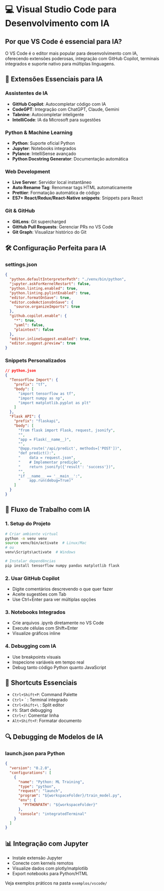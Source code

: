 # 💻 Visual Studio Code para Desenvolvimento com IA

## Por que VS Code é essencial para IA?
O VS Code é o editor mais popular para desenvolvimento com IA, oferecendo extensões poderosas, integração com GitHub Copilot, terminais integrados e suporte nativo para múltiplas linguagens.

## 🔧 Extensões Essenciais para IA

### Assistentes de IA
- **GitHub Copilot**: Autocompletar código com IA
- **CodeGPT**: Integração com ChatGPT, Claude, Gemini
- **Tabnine**: Autocompletar inteligente
- **IntelliCode**: IA da Microsoft para sugestões

### Python & Machine Learning
- **Python**: Suporte oficial Python
- **Jupyter**: Notebooks integrados
- **Pylance**: IntelliSense avançado
- **Python Docstring Generator**: Documentação automática

### Web Development
- **Live Server**: Servidor local instantâneo
- **Auto Rename Tag**: Renomear tags HTML automaticamente
- **Prettier**: Formatação automática de código
- **ES7+ React/Redux/React-Native snippets**: Snippets para React

### Git & GitHub
- **GitLens**: Git supercharged
- **GitHub Pull Requests**: Gerenciar PRs no VS Code
- **Git Graph**: Visualizar histórico do Git

## 🛠️ Configuração Perfeita para IA

### settings.json
```json
{
  "python.defaultInterpreterPath": "./venv/bin/python",
  "jupyter.askForKernelRestart": false,
  "python.linting.enabled": true,
  "python.linting.pylintEnabled": true,
  "editor.formatOnSave": true,
  "editor.codeActionsOnSave": {
    "source.organizeImports": true
  },
  "github.copilot.enable": {
    "*": true,
    "yaml": false,
    "plaintext": false
  },
  "editor.inlineSuggest.enabled": true,
  "editor.suggest.preview": true
}
```

### Snippets Personalizados
```json
// python.json
{
  "TensorFlow Import": {
    "prefix": "tf",
    "body": [
      "import tensorflow as tf",
      "import numpy as np",
      "import matplotlib.pyplot as plt"
    ]
  },
  "Flask API": {
    "prefix": "flaskapi",
    "body": [
      "from flask import Flask, request, jsonify",
      "",
      "app = Flask(__name__)",
      "",
      "@app.route('/api/predict', methods=['POST'])",
      "def predict():",
      "    data = request.json",
      "    # Implementar predição",
      "    return jsonify({'result': 'success'})",
      "",
      "if __name__ == '__main__':",
      "    app.run(debug=True)"
    ]
  }
}
```

## 🚀 Fluxo de Trabalho com IA

### 1. Setup do Projeto
```bash
# Criar ambiente virtual
python -m venv venv
source venv/bin/activate  # Linux/Mac
# ou
venv\Scripts\activate  # Windows

# Instalar dependências
pip install tensorflow numpy pandas matplotlib flask
```

### 2. Usar GitHub Copilot
- Digite comentários descrevendo o que quer fazer
- Aceite sugestões com Tab
- Use Ctrl+Enter para ver múltiplas opções

### 3. Notebooks Integrados
- Crie arquivos .ipynb diretamente no VS Code
- Execute células com Shift+Enter
- Visualize gráficos inline

### 4. Debugging com IA
- Use breakpoints visuais
- Inspecione variáveis em tempo real
- Debug tanto código Python quanto JavaScript

## 🎯 Shortcuts Essenciais
- `Ctrl+Shift+P`: Command Palette
- `Ctrl+` ` : Terminal integrado
- `Ctrl+Shift+\` : Split editor
- `F5`: Start debugging
- `Ctrl+/`: Comentar linha
- `Alt+Shift+F`: Formatar documento

## 🔍 Debugging de Modelos de IA

### launch.json para Python
```json
{
  "version": "0.2.0",
  "configurations": [
    {
      "name": "Python: ML Training",
      "type": "python",
      "request": "launch",
      "program": "${workspaceFolder}/train_model.py",
      "env": {
        "PYTHONPATH": "${workspaceFolder}"
      },
      "console": "integratedTerminal"
    }
  ]
}
```

## 📊 Integração com Jupyter
- Instale extensão Jupyter
- Conecte com kernels remotos
- Visualize dados com plotly/matplotlib
- Export notebooks para Python/HTML

Veja exemplos práticos na pasta `exemplos/vscode/`
